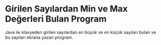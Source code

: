 # Girilen Sayılardan Min ve Max Değerleri Bulan Program
Java ile klavyeden girilen sayılardan en büyük ve en küçük sayıları bulan ve bu sayıları ekrana yazan program.